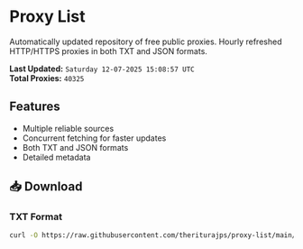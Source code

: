 # Proxy List

Automatically updated repository of free public proxies. Hourly refreshed HTTP/HTTPS proxies in both TXT and JSON formats.

**Last Updated:** `Saturday 12-07-2025 15:08:57 UTC`  
**Total Proxies:** `40325`

## Features
- Multiple reliable sources
- Concurrent fetching for faster updates
- Both TXT and JSON formats
- Detailed metadata

## 📥 Download

### TXT Format
```bash
curl -O https://raw.githubusercontent.com/theriturajps/proxy-list/main/proxies.txt